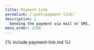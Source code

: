 ```yaml
---
title: Payment Link
permalink: /:path/payment-link/
description: |
  Sending the payment via mail or SMS.
menu_order: 2300
---
```


{% include payment-link.md %}
